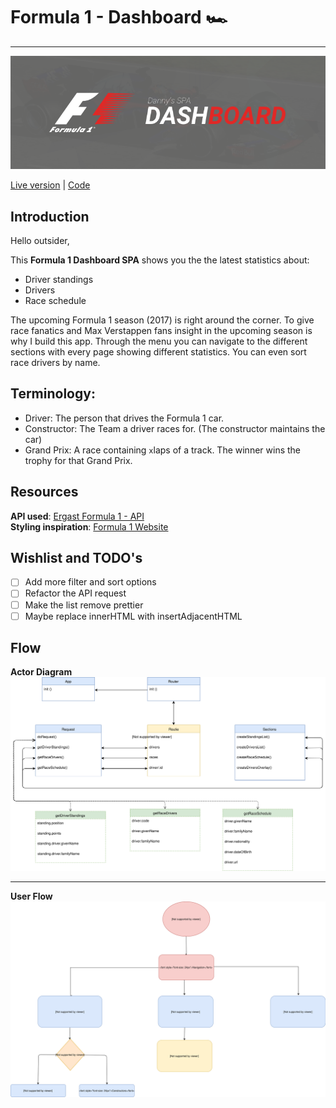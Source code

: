# Formula 1 - Dashboard 🏎
---

![GitHub Banner](GitHub_Banner.png)

[Live version](https://dandevri.github.io/minor-wafs/final/) | [Code](https://github.com/dandevri/minor-wafs/tree/master/final/static)

## Introduction
Hello outsider,

This **Formula 1 Dashboard SPA** shows you the the latest statistics about:
* Driver standings
* Drivers
* Race schedule

The upcoming Formula 1 season (2017) is right around the corner. To give race fanatics and Max Verstappen fans insight in the upcoming season is why I build this app. Through the menu you can navigate to the different sections with every page showing different statistics. You can even sort race drivers by name.


## Terminology:
* Driver: The person that drives the Formula 1 car.
* Constructor: The Team a driver races for. (The constructor maintains the car)
* Grand Prix: A race containing `x`laps of a track. The winner wins the trophy for that Grand Prix.

## Resources

**API used**: [Ergast Formula 1 - API](http://ergast.com/mrd/)<br>
**Styling inspiration**:  [Formula 1 Website](http://formula1.com)

## Wishlist and TODO's

- [ ] Add more filter and sort options
- [ ] Refactor the API request
- [ ] Make the list remove prettier
- [ ] Maybe replace innerHTML with insertAdjacentHTML

## Flow

**Actor Diagram**
![Actor diagram](minor-wafs-actor-diagram.svg)

---

**User Flow**
![User flow](minor-wafs-user-flow.svg)

